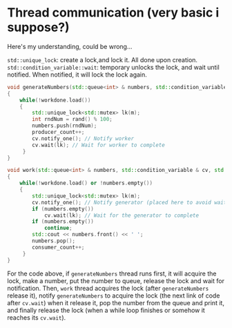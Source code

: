 # Thread communication (very basic i suppose?)

Here's my understanding, could be wrong...

`std::unique_lock`: create a lock,and lock it. All done upon creation.
`std::condition_variable::wait`: temporary unlocks the lock, and wait until notified. When notified, it will lock the lock again.

```c++
void generateNumbers(std::queue<int> & numbers, std::condition_variable & cv, std::mutex & m, std::atomic<bool> & workdone)
{
    while(!workdone.load())
    {
        std::unique_lock<std::mutex> lk(m);
        int rndNum = rand() % 100;
        numbers.push(rndNum);
        producer_count++;
        cv.notify_one(); // Notify worker
        cv.wait(lk); // Wait for worker to complete
     }
}

void work(std::queue<int> & numbers, std::condition_variable & cv, std::mutex & m, std::atomic<bool> & workdone)
{
    while(!workdone.load() or !numbers.empty())
    {
        std::unique_lock<std::mutex> lk(m);
        cv.notify_one(); // Notify generator (placed here to avoid waiting for the lock)
        if (numbers.empty())
            cv.wait(lk); // Wait for the generator to complete
        if (numbers.empty())
            continue;
        std::cout << numbers.front() << ' ';
        numbers.pop();
        consumer_count++;
     }
}
```

For the code above, if `generateNumbers` thread runs first, it will acquire the lock, make a number, put the number to queue, release the lock and wait for notification.
Then, `work` thread acquires the lock (after `generateNumbers` release it), notify `generateNumbers` to acquire the lock (the next link of code after `cv.wait`) when it release it, pop the number from the queue and print it, and finally release the lock (when a while loop finishes or somehow it reaches its `cv.wait`).
